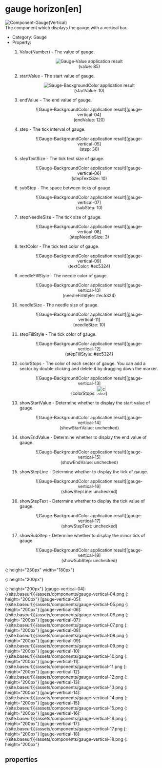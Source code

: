 # gauge horizon[en]
![Component-Gauge(Vertical)][gauge-vertical-01]  
The component which displays the gauge with a vertical bar.

- Category: Gauge
- Property:  
    1. Value(Number) - The value of gauge.  
      <figure style="text-align: center;">
      ![Gauge-Value application result][gauge-vertical-02]  
      <figurecaption>(value: 85)</figurecaption>
      </figure>

    2. startValue - The start value of gauge.  
      <figure style="text-align: center;">
      ![Gauge-BackgroundColor application result][gauge-vertical-03]  
      <figurecaption>(startValue: 10)</figurecaption>
      </figure>

    3. endValue - The end value of gauge.  
      <figure style="text-align: center;">
      ![Gauge-BackgroundColor application result][gauge-vertical-04]  
      <figurecaption>(endValue: 120)</figurecaption>
      </figure>

    4. step - The tick interval of gauge.  
      <figure style="text-align: center;">
      ![Gauge-BackgroundColor application result][gauge-vertical-05]  
      <figurecaption>(step: 30)</figurecaption>
      </figure>

    5. stepTextSize - The tick text size of gauge.  
      <figure style="text-align: center;">
      ![Gauge-BackgroundColor application result][gauge-vertical-06]  
      <figurecaption>(stepTextSize: 10)</figurecaption>
      </figure>

    6. subStep - The space between ticks of gauge.  
      <figure style="text-align: center;">
      ![Gauge-BackgroundColor application result][gauge-vertical-07]  
      <figurecaption>(subStep: 10)</figurecaption>
      </figure>

    7. stepNeedleSize - The tick size of gauge.
      <figure style="text-align: center;">
      ![Gauge-BackgroundColor application result][gauge-vertical-08]  
      <figurecaption>(stepNeedleSize: 3)</figurecaption>
      </figure>

    8. textColor - The tick text color of gauge.  
      <figure style="text-align: center;">
      ![Gauge-BackgroundColor application result][gauge-vertical-09]  
      <figurecaption>(textColor: #ec5324)</figurecaption>
      </figure>

    9. needleFillStyle - The needle color of gauge.  
      <figure style="text-align: center;">
      ![Gauge-BackgroundColor application result][gauge-vertical-10]  
      <figurecaption>(needleFillStyle: #ec5324)</figurecaption>
      </figure>

    10. needleSize - The needle size of gauge.
      <figure style="text-align: center;">
      ![Gauge-BackgroundColor application result][gauge-vertical-11]  
      <figurecaption>(needleSize: 10)</figurecaption>
      </figure>

    11. stepFillStyle - The tick color of gauge.  
      <figure style="text-align: center;">
      ![Gauge-BackgroundColor application result][gauge-vertical-12]  
      <figurecaption>(stepFillStyle: #ec5324)</figurecaption>
      </figure>

    12. colorStops - The color of each sector of gauge. You can add a sector by double clicking and delete it by dragging down the marker.  
      <figure style="text-align: center;">
      ![Gauge-BackgroundColor application result][gauge-vertical-13]  
      <figurecaption>(colorStops: <img src="{{site.baseurl}}/assets/components/color-stops-value.png" height="30" alt="color stops">)</figurecaption>
      </figure>

    13. showStartValue - Determine whether to display the start value of gauge.  
      <figure style="text-align: center;">
      ![Gauge-BackgroundColor application result][gauge-vertical-14]  
      <figurecaption>(showStartValue: unchecked)</figurecaption>
      </figure>

    14. showEndValue - Determine whether to display the end value of gauge.  
      <figure style="text-align: center;">
      ![Gauge-BackgroundColor application result][gauge-vertical-15]  
      <figurecaption>(showEndValue: unchecked)</figurecaption>
      </figure>

    15. showStepLine - Determine whether to display the tick of gauge.  
      <figure style="text-align: center;">
      ![Gauge-BackgroundColor application result][gauge-vertical-16]  
      <figurecaption>(showStepLine: unchecked)</figurecaption>
      </figure>

    16. showStepText - Determine whether to display the tick value of gauge.  
      <figure style="text-align: center;">
      ![Gauge-BackgroundColor application result][gauge-vertical-17]  
      <figurecaption>(showStepText: unchecked)</figurecaption>
      </figure>

    17. showSubStep - Determine whether to display the minor tick of gauge.  
      <figure style="text-align: center;">
      ![Gauge-BackgroundColor application result][gauge-vertical-18]  
      <figurecaption>(showSubStep: unchecked)</figurecaption>
      </figure>


[gauge-vertical-01]: {{site.baseurl}}/assets/components/gauge-vertical-01.png
{: height="250px" width="180px"}

[gauge-vertical-02]: {{site.baseurl}}/assets/components/gauge-vertical-02.png
{: height="200px"}

[gauge-vertical-03]: {{site.baseurl}}/assets/components/gauge-vertical-03.png
{: height="200px"}
[gauge-vertical-04]: {{site.baseurl}}/assets/components/gauge-vertical-04.png
{: height="200px"}
[gauge-vertical-05]: {{site.baseurl}}/assets/components/gauge-vertical-05.png
{: height="200px"}
[gauge-vertical-06]: {{site.baseurl}}/assets/components/gauge-vertical-06.png
{: height="200px"}
[gauge-vertical-07]: {{site.baseurl}}/assets/components/gauge-vertical-07.png
{: height="200px"}
[gauge-vertical-08]: {{site.baseurl}}/assets/components/gauge-vertical-08.png
{: height="200px"}
[gauge-vertical-09]: {{site.baseurl}}/assets/components/gauge-vertical-09.png
{: height="200px"}
[gauge-vertical-10]: {{site.baseurl}}/assets/components/gauge-vertical-10.png
{: height="200px"}
[gauge-vertical-11]: {{site.baseurl}}/assets/components/gauge-vertical-11.png
{: height="200px"}
[gauge-vertical-12]: {{site.baseurl}}/assets/components/gauge-vertical-12.png
{: height="200px"}
[gauge-vertical-13]: {{site.baseurl}}/assets/components/gauge-vertical-13.png
{: height="200px"}
[gauge-vertical-14]: {{site.baseurl}}/assets/components/gauge-vertical-14.png
{: height="200px"}
[gauge-vertical-15]: {{site.baseurl}}/assets/components/gauge-vertical-15.png
{: height="200px"}
[gauge-vertical-16]: {{site.baseurl}}/assets/components/gauge-vertical-16.png
{: height="200px"}
[gauge-vertical-17]: {{site.baseurl}}/assets/components/gauge-vertical-17.png
{: height="200px"}
[gauge-vertical-18]: {{site.baseurl}}/assets/components/gauge-vertical-18.png
{: height="200px"}
## properties
